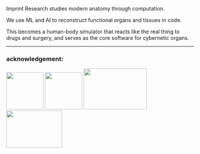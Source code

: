 Imprint Research studies modern anatomy through computation.

We use ML and AI to reconstruct functional organs and tissues in code.

This becomes a human-body simulator that reacts like the real thing to drugs and surgery, and serves as the core software for cybernetic organs.


---------------------------------------------------------------------------------------------------------------------------------------------------------------------------------------------

### acknowledgement:
<p align="left">
  <img src="https://github.com/KidsWithTokens/.github/blob/main/university-of-oxford-logo-1.png.webp" width="100" height="100" />
  <img src="https://github.com/KidsWithTokens/.github/blob/main/cmu-logo.png" width="100" height="100" />
  <img src="https://github.com/KidsWithTokens/.github/blob/main/nus_logo_full-horizontal.jpg" width="170" height="110" />
  <img src="https://github.com/JailLab/.github/blob/main/Screenshot%202025-09-06%20at%2001.22.34.png" width="150" height="100" />
</p>


